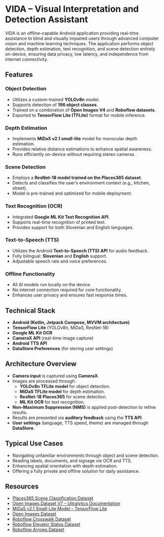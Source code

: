 # VIDA – Visual Interpretation and Detection Assistant

VIDA is an offline-capable Android application providing real-time assistance to blind and visually impaired users through advanced computer vision and machine learning techniques. The application performs object detection, depth estimation, text recognition, and scene detection entirely on-device, ensuring data privacy, low latency, and independence from internet connectivity.

## Features

### Object Detection
- Utilizes a custom-trained **YOLOv8n** model.
- Supports detection of **196 object classes**.
- Trained on a combination of **Open Images V4** and **Roboflow datasets**.
- Exported to **TensorFlow Lite (TFLite)** format for mobile inference.

### Depth Estimation
- Implements **MiDaS v2.1 small-lite** model for monocular depth estimation.
- Provides relative distance estimations to enhance spatial awareness.
- Runs efficiently on-device without requiring stereo cameras.

### Scene Detection
- Employs a **ResNet-18 model trained on the Places365 dataset**.
- Detects and classifies the user’s environment context (e.g., kitchen, street).
- Model is pre-trained and optimized for mobile deployment.

### Text Recognition (OCR)
- Integrated **Google ML Kit Text Recognition API**.
- Supports real-time recognition of printed text.
- Provides support for both Slovenian and English languages.

### Text-to-Speech (TTS)
- Utilizes the Android **Text-to-Speech (TTS) API** for audio feedback.
- Fully bilingual: **Slovenian** and **English** support.
- Adjustable speech rate and voice preferences.

### Offline Functionality
- All AI models run locally on the device.
- No internet connection required for core functionality.
- Enhances user privacy and ensures fast response times.

## Technical Stack

- **Android (Kotlin, Jetpack Compose, MVVM architecture)**
- **TensorFlow Lite** (YOLOv8n, MiDaS, ResNet-18)
- **Google ML Kit OCR**
- **CameraX API** (real-time image capture)
- **Android TTS API**
- **DataStore Preferences** (for storing user settings)

## Architecture Overview

- **Camera input** is captured using **CameraX**.
- Images are processed through:
  - **YOLOv8n TFLite model** for object detection.
  - **MiDaS TFLite model** for depth estimation.
  - **ResNet-18 Places365** for scene detection.
  - **ML Kit OCR** for text recognition.
- **Non-Maximum Suppression (NMS)** is applied post-detection to refine results.
- Results are presented via **auditory feedback** using the **TTS API**.
- **User settings** (language, TTS speed, theme) are managed through **DataStore**.

## Typical Use Cases

- Navigating unfamiliar environments through object and scene detection.
- Reading labels, documents, and signage via OCR and TTS.
- Enhancing spatial orientation with depth estimation.
- Offering a fully private and offline solution for daily assistance.

## Resources

- [Places365 Scene Classification Dataset](https://github.com/CSAILVision/places365)
- [Open Images Dataset V7 – Ultralytics Documentation](https://docs.ultralytics.com/datasets/detect/open-images-v7/#open-images-v7-pretrained-models)
- [MiDaS v2.1 Small-Lite Model – TensorFlow Lite](https://www.kaggle.com/models/intel/midas/tfLite/v2-1-small-lite/1?tfhub-redirect=true)
- [Open Images Dataset](https://storage.googleapis.com/openimages/web/index.html)
- [Roboflow Crosswalk Dataset](https://universe.roboflow.com/tom-lai-8bp7n/crosswalk-xlzhu)
- [Roboflow Elevator Status Dataset](https://universe.roboflow.com/elevator-0iq4p/elevator-status)
- [Roboflow Arrows Dataset](https://universe.roboflow.com/icons-wrs49/arrows-vnwx8)
